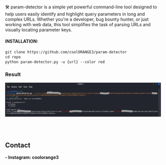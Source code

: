 🛠 param-detector is a simple yet powerful command-line tool designed to help users easily identify and highlight query parameters in long and complex URLs. Whether you're a developer, bug bounty hunter, or just working with web data, this tool simplifies the task of parsing URLs and visually locating parameter keys.

#### INSTALLATION:
    git clone https://github.com/coolORANGE3/param-detector
    cd repo
    python param-detector.py -u {url} --color red

    

### Result

![image alt](https://github.com/coolORANGE3/param-detector/blob/main/img1.png?raw=true)

<br>
<br>

## Contact
**- Instagram: coolorange3**